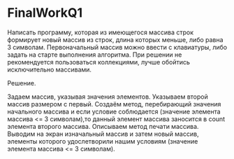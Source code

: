 # FinalWorkQ1
Написать программу, которая из имеющегося массива строк формирует новый массив из строк, длина которых меньше, либо равна 3 символам. Первоначальный массив можно ввести с клавиатуры, либо задать на старте выполнения алгоритма. При решении не рекомендуется пользоваться коллекциями, лучше обойтись исключительно массивами.

Решение.

Задаем массив, указывая значения элементов.
Указываем второй массив размером с первый.
Создаём метод, перебирающий значения начального массива и если условие соблюдается (значение элемента массива <= 3 символам),то данный элемент массива заносится в count элемента второго массива.
Описываем метод печати массива.
Выводим на экран изначальный массив и затем новый массив, элементы которого удослетворили нашим условиям (значение элемента массива <= 3 символам).
